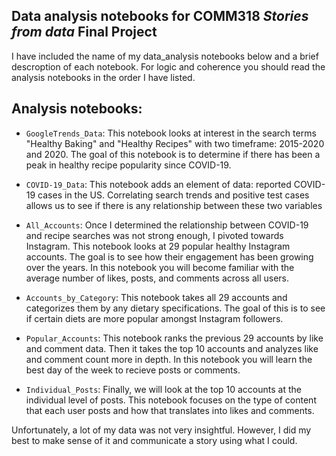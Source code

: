 ## Data analysis notebooks for COMM318 _Stories from data_ Final Project

I have included the name of my data_analysis notebooks below and a brief descroption of each notebook. For logic and coherence you should read the analysis notebooks in the order I have listed.

## Analysis notebooks:
 - `GoogleTrends_Data`: This notebook looks at interest in the search terms "Healthy Baking" and "Healthy Recipes" with two timeframe: 2015-2020 and 2020. The goal of this notebook is to determine if there has been a peak in healthy recipe popularity since COVID-19. 

 - `COVID-19_Data`: This notebook adds an element of data: reported COVID-19 cases in the US. Correlating search trends and positive test cases allows us to see if there is any relationship between these two variables
 
 - `All_Accounts`: Once I determined the relationship between COVID-19 and recipe searches was not strong enough, I pivoted towards Instagram. This notebook looks at 29 popular healthy Instagram accounts. The goal is to see how their engagement has been growing over the years. In this notebook you will become familiar with the average number of likes, posts, and comments across all users. 

 - `Accounts_by_Category`: This notebook takes all 29 accounts and categorizes them by any dietary specifications. The goal of this is to see if certain diets are more popular amongst Instagram followers. 
 
 - `Popular_Accounts`: This notebook ranks the previous 29 accounts by like and comment data. Then it takes the top 10 accounts and analyzes like and comment count more in depth. In this notebook you will learn the best day of the week to recieve posts or comments. 
 
  - `Individual_Posts`: Finally, we will look at the top 10 accounts at the individual level of posts. This notebook focuses on the type of content that each user posts and how that translates into likes and comments. 
  
Unfortunately, a lot of my data was not very insightful. However, I did my best to make sense of it and communicate a story using what I could. 


